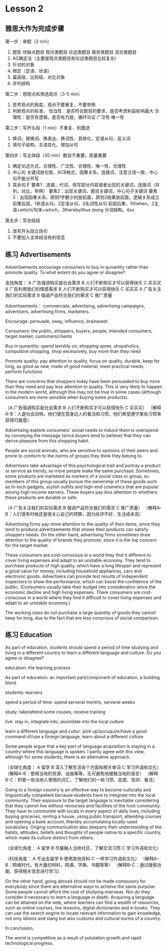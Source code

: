 # Lesson 2 

## 雅思大作为完成步骤

第一步：审题（2 min）
1. 题型
   优缺点题目
   观点类题目
   论述类题目
   报告类题目
   混合类题目
2. AC确定法（主要是观点类题目和论述类题目比较复杂）
3. 针对的对象
4. 限定（定语、状语）
5. 最高级、比较级、对比对象
6. 并列结构

第二步：想观点和筛选观点（3-5 min）
1. 思考观点的角度，观点不要重复，不要举例
2. 判断观点的标准，
   恰当性：是否符合题目的要求，是否考虑利益影响最大
   合理性：是否有逻辑，是否有力度，循环论证
   广泛性
   唯一性

第三步：写开头段（1 min）不重复、别墨迹
1. 换词，替换词、换表达、换词性、具体化、定语从句、反义词
2. 填句子结构，主语变化、增加从句

第四步：写主体段（30 min）数目不重要，质量重要
1. 确定论述方式，合理性、广泛性、合理性、唯一性、合理性
2. 中心句
   关键词放句首，ACB格式，因果关系，连接词，注意立场一致，中心句不能分开写
3. 其余句子
   要素1：连接，代词、改写部分内容或者出现的关键词，连接词（并列，对比，举例）
   要素2：出现关键词，题目关键词，中心句子关键词
   要素3：出现因果关系，原则1字数少的放前面，原则2结果放前面，逻辑关系成立
   前果后因，1状语从句，2定语从句，3名词性从句
   前因后果，1if/when，2主语+which/句末+which，3thereby/thus doing 分词结构，4so

第五步：写总结段
1. 改写开头段立场句
2. 不要加入主体段没有的信息



## 练习 Advertisements

Advertisements encourage consumers to buy in qunantity rather than promote quality. To what extent do you agree or disagree?

金钱角度：
A 广告强调购买是社会需求 B 人们不断购买才可以获得快乐 C 买买买
A 广告利用我们的情感需求 B 人们不断购买才可以获得快乐 C 买买买
A 广告关注我们的实际需求 B 强调产品符合我们的需求 C 推广质量

Advertisements： commercials, advertising, advertising campaigns, advertisers, advertising firms, marketers.

Encourage: persuade, sway, influence, brainwash

Consumers: the public, shoppers, buyers, people, intended consumers, target market, customers/clients

Buy in qunantity: spend lavishly on, shopping spree, shopaholics, compulsive shopping, shop excessively, buy more than they need

Promote quality: pay attention to quality, focus on quality, durable, keep for long, as good as new, made of good material, meet practical needs, perform functions 

There are concerns that shoppers today have been persuaded to buy more than they need and pay less attention to quality. This is very likely to happen in the modern world, although this may not be true in some cases (although consumers are more sensible when buying some products). 


（A 广告强调购买是社会需求 B 人们不断购买才可以获得快乐 C 买买买）
（解释A-B：人是社会动物，他们很在意身边人的看法和习惯，他们希望遵守某些习惯来获得归属感）

Advertising explore consumers' social needs to induce them to overspend by conveying the message (since buyers tend to believe) that they can derive pleasure from this shopping habit. 

People are social animals, who are sensitive to opinions of their peers and prone to conform to the norms of groups they think they belong to. 

Advertisers take advantage of this psychological trait and portray a product or service as trendy, so more people make the same purchase. Sometimes, some products are marketed as markers of a social class or group, so members of this group usually pursue the ownership of these goods such as hi-tech gadgets, stylish outfits and high-end cosmetics that are popular among high-income earners. These buyers pay less attention to whethers these products are durable or safe.

（A 广告关注我们的实际需求 B 强调产品符合我们的需求 C 推广质量）
（解释A-B：人们很多时候还是很关心自己的预算，因为经济不好，生活成本高）

Advertising firms pay more attention to the quality of their items, since they tend to produce advertisements that shows their products can satisfy shoppers needs. On the other hand, advertising firms sometimes draw attention to the quality of brands they promote, since it is the top concern for the target market. 

These consumers are cost-conscious in a world they find it different to cover living expenses and adapt to an unstable economy. They tend to purchase products of high quality, which have a long lifespan and represent a good value for money, including household appliances, cars and electronic goods. Advertisers can provide test results of independent inspectors to show the performance, which  can boost the confidence of the public. (Consumers usually take their budget into consideration since the economic decline and high living expenses. There consumers are cost-conscious in a world where they find it difficult to cover living expenses and adapt to an unstable economy.)

The working class do not purchase a large quantity of goods they cannot keep for long, due to the fact that are less conscious of social comparison.


## 练习 Education

As part of education, students should spend a period of time studying and living in a different country to learn a different language and culture. Do you agree or disagree?

education: the learning process

As part of education: an important part/component of education, a building block

students: learners

spend a period of time: spend serveral months, serveral weeks

study: take/attend some couses, receive training

live: stay in, integrate into, assimilate into the local culture

learn a different language and cultur: pick up/accuquire/have a good command of/use a foreign language, learn about a different culture

Some people argue that a key part of language acquisition is staying in a country where this language is spoken. I partly agree with this view, although for some students, there is an alternative approach.

（全球化角度： A 留学 B 深入了解生活各个方面和相关单词 C 学习外语和文化）
（解释A-B：使用当地的资源、设施等等，无可避免地接触当地的语言）
（解释B-C：积累一些当地人使用的词汇，了解他们的一些习惯、态度、信仰、看法）

Going to a foreign country is an effective way to become culturally and linguistically competent because students have to integrate into the local community. Their exposure to the target language is inevitable considering that they cannot live without resourses and facilities of the host community. They have to communite with locals in every aspect of daily lives, including buying groceries, renting a house, using public transport, attending courses and opening a bank account, thereby accumulating locally-used vocabulary. Onging communication also deepens their understanding of the habits, attitudes, beliefs and thoughts of people native to a specific country, which make its culture distinct from others.

（全球化角度： A 留学 B 尽量融入当地社区，了解交流习惯 C 学习外语和文化）

（科技角度： A 不出去留学 B 使用其他资料 C 一样学习外语和文化）
（解释A-B：网络时代，有大量的材料，网课、字典、书籍等等）
（解释B-C：通过搜索功能，获得相关信息进行学习）

On the other hand, going abroad should not be made compusory for everybody since there are alternative ways to achieve the same purpose. Some people cannot afford the cost of studying overseas. Nor do they consider it necessary to learn a language in depth. Acquiring a language can be attained on the web, where learners can find a wealth of resources, such as online courses, live lessions, digital dictionaries and e-books. They can use the search engine to locate relevant information to gain knowledge, not only idioms and slang but also customs and cultural norms of a country.

In conclusion, 








The world is competitive as a result of polulation growth and rapid technological progress. 

